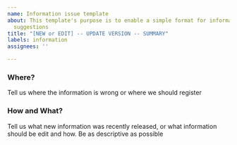 ```yaml
---
name: Information issue template
about: This template's purpose is to enable a simple format for information edit/addition
  suggestions
title: "[NEW or EDIT] -- UPDATE VERSION -- SUMMARY"
labels: information
assignees: ''

---
```


### Where?
Tell us where the information is wrong or where we should register

### How and What?
Tell us what new information was recently released, or what information should be edit and how. Be as descriptive as possible
